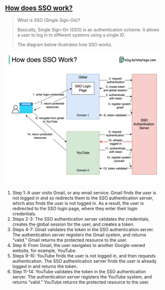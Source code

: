 ## [How does SSO work?](https://twitter.com/alexxubyte/status/1523691173327507456)

> What is SSO (Single Sign-On)?
> 
> Basically, Single Sign-On (SSO) is an authentication scheme. It allows a user to log in to different systems using a single ID.
> 
> The diagram below illustrates how SSO works.

![sso](sso.jpeg)
1. Step 1: A user visits Gmail, or any email service. Gmail finds the user is not logged in and so redirects them to the SSO authentication server, which also finds the user is not logged in.
   As a result, the user is redirected to the SSO login page, where they enter their login credentials.
2. Steps 2-3: The SSO authentication server validates the credentials, creates the global session for the user, and creates a token.
3. Steps 4-7: Gmail validates the token in the SSO authentication server. The authentication server registers the Gmail system, and returns “valid.” Gmail returns the protected resource to the user.
4. Step 8: From Gmail, the user navigates to another Google-owned website, for example, YouTube.
5. Steps 9-10: YouTube finds the user is not logged in, and then requests authentication. The SSO authentication server finds the user is already logged in and returns the token.
6. Step 11-14: YouTube validates the token in the SSO authentication server. The authentication server registers the YouTube system, and returns “valid.” YouTube returns the protected resource to the user.